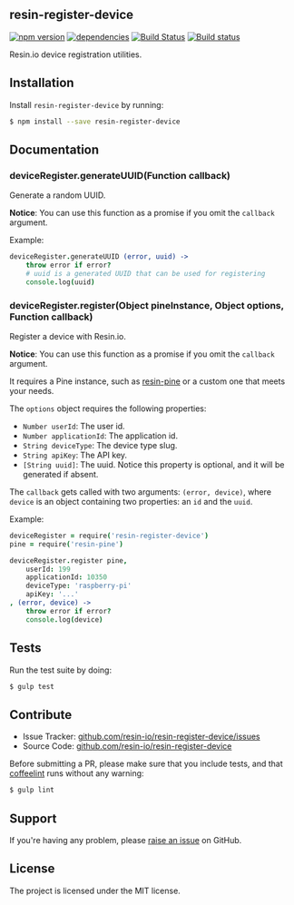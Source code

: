 resin-register-device
---------------------

[![npm version](https://badge.fury.io/js/resin-register-device.svg)](http://badge.fury.io/js/resin-register-device)
[![dependencies](https://david-dm.org/resin-io/resin-register-device.png)](https://david-dm.org/resin-io/resin-register-device.png)
[![Build Status](https://travis-ci.org/resin-io/resin-register-device.svg?branch=master)](https://travis-ci.org/resin-io/resin-register-device)
[![Build status](https://ci.appveyor.com/api/projects/status/uh8bg45pxxyx2qif?svg=true)](https://ci.appveyor.com/project/jviotti/resin-register-device)

Resin.io device registration utilities.

Installation
------------

Install `resin-register-device` by running:

```sh
$ npm install --save resin-register-device
```

Documentation
-------------

### deviceRegister.generateUUID(Function callback)

Generate a random UUID.

**Notice**: You can use this function as a promise if you omit the `callback` argument.

Example:
```coffee
deviceRegister.generateUUID (error, uuid) ->
	throw error if error?
	# uuid is a generated UUID that can be used for registering
	console.log(uuid)
```

### deviceRegister.register(Object pineInstance, Object options, Function callback)

Register a device with Resin.io.

**Notice**: You can use this function as a promise if you omit the `callback` argument.

It requires a Pine instance, such as [resin-pine](https://github.com/resin-io/resin-pine) or a custom one that meets your needs.

The `options` object requires the following properties:

- `Number userId`: The user id.
- `Number applicationId`: The application id.
- `String deviceType`: The device type slug.
- `String apiKey`: The API key.
- `[String uuid]`: The uuid. Notice this property is optional, and it will be generated if absent.

The `callback` gets called with two arguments: `(error, device)`, where `device` is an object containing two properties: an `id` and the `uuid`.

Example:

```coffee
deviceRegister = require('resin-register-device')
pine = require('resin-pine')

deviceRegister.register pine,
	userId: 199
	applicationId: 10350
	deviceType: 'raspberry-pi'
	apiKey: '...'
, (error, device) ->
	throw error if error?
	console.log(device)
```

Tests
-----

Run the test suite by doing:

```sh
$ gulp test
```

Contribute
----------

- Issue Tracker: [github.com/resin-io/resin-register-device/issues](https://github.com/resin-io/resin-register-device/issues)
- Source Code: [github.com/resin-io/resin-register-device](https://github.com/resin-io/resin-register-device)

Before submitting a PR, please make sure that you include tests, and that [coffeelint](http://www.coffeelint.org/) runs without any warning:

```sh
$ gulp lint
```

Support
-------

If you're having any problem, please [raise an issue](https://github.com/resin-io/resin-register-device/issues/new) on GitHub.

License
-------

The project is licensed under the MIT license.
